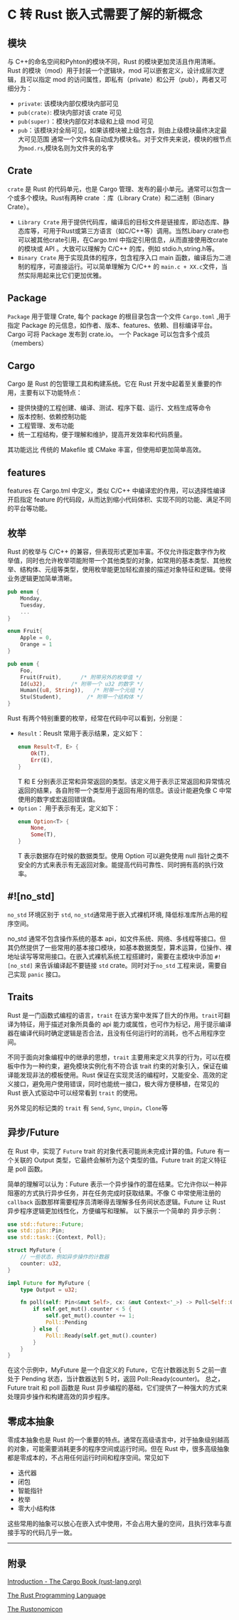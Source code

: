 # C 转 Rust 嵌入式需要了解的新概念

## 模块

与 C++的命名空间和Pyhton的模块不同，Rust 的模块更加灵活且作用清晰。
Rust 的模块（mod）用于封装一个逻辑块，mod 可以嵌套定义，设计成层次逻辑，且可以指定 mod 的访问属性，即私有（private）和公开（pub），两者又可细分为：
- `private`: 该模块内部仅模块内部可见
- `pub(crate)`: 模块内部对该 crate 可见
- `pub(super)`：模块内部仅对本级和上级 mod 可见
- `pub`：该模块对全局可见，如果该模块被上级包含，则由上级模块最终决定最大可见范围
通常一个文件名自动成为模块名。对于文件夹来说，模块的根节点为`mod.rs`,模块名则为文件夹的名字

## Crate

`crate` 是 Rust 的代码单元，也是 Cargo 管理、发布的最小单元。通常可以包含一个或多个模块。Rust有两种 crate ：库（Library Crate）和二进制（Binary Crate）。
- `Library Crate` 用于提供代码库，编译后的目标文件是链接库，即动态库、静态库等，可用于Rust或第三方语言（如C/C++等）调用。当然Libary crate也可以被其他crate引用，在Cargo.tml 中指定引用信息，从而直接使用改crate的模块或 API 。大致可以理解为 C/C++ 的库，例如 stdio.h,string.h等。 
- `Binary Crate` 用于实现具体的程序，包含程序入口 main 函数，编译后为二进制的程序，可直接运行。可以简单理解为 C/C++ 的 `main.c + XX.c`文件，当然实际用起来比它们更加优雅。

## Package

`Package` 用于管理 Crate, 每个 package 的根目录包含一个文件 `Cargo.toml` ,用于指定 Package 的元信息，如作者、版本、features、依赖、目标编译平台。Cargo 可将 Package 发布到 crate.io。
一个 Package 可以包含多个成员（members）

## Cargo

Cargo 是 Rust 的包管理工具和构建系统。它在 Rust 开发中起着至关重要的作用，主要有以下功能特点：
- 提供快捷的工程创建、编译、测试、程序下载、运行、文档生成等命令
- 版本控制、依赖控制功能
- 工程管理、发布功能
- 统一工程结构，便于理解和维护，提高开发效率和代码质量。

其功能远比 传统的 Makefile 或 CMake 丰富，但使用却更加简单高效。

## features

features 在 Cargo.tml 中定义，类似 C/C++ 中编译宏的作用，可以选择性编译开启指定 feature 的代码段，从而达到缩小代码体积、实现不同的功能、满足不同的平台等功能。

## 枚举

Rust 的枚举与 C/C++ 的兼容，但表现形式更加丰富。不仅允许指定数字作为枚举值，同时也允许枚举项能附带一个其他类型的对象，如常用的基本类型、其他枚举、结构体、元组等类型，使用枚举能更加轻松直接的描述对象特征和逻辑。使得业务逻辑更加简单清晰。

```rust
pub enum {
    Monday,
    Tuesday,
    ...
}

enum Fruit{
    Apple = 0,
    Orange = 1
}

pub enum {
    Foo,           
    Fruit(Fruit),      /* 附带另外的枚举值 */
    Id(u32),        /* 附带一个 u32 的数字 */
    Human((u8, String)),   /* 附带一个元组 */
    Stu(Student),        /* 附带一个结构体 */
}

```
Rust 有两个特别重要的枚举，经常在代码中可以看到，分别是：
- `Result`：Reuslt 常用于表示结果，定义如下：
    ```rust
    enum Result<T, E> {
        Ok(T),
        Err(E),
    }
    ```
    T 和 E 分别表示正常和异常返回的类型。该定义用于表示正常返回和异常情况返回的结果，各自附带一个类型用于返回有用的信息。该设计能避免像 C 中常使用的数字或宏返回错误值。
- `Option`： 用于表示有无，定义如下：
    ```rust
    enum Option<T> {
        None,
        Some(T),
    }
    ```
    T 表示数据存在时候的数据类型。使用 Option 可以避免使用 null 指针之类不安全的方式来表示有无返回对象。能提高代码可靠性、同时拥有高的执行效率。

## #![no_std]

`no_std` 环境区别于 `std`, `no_std`通常用于嵌入式裸机环境, 降低标准库所占用的程序空间。

no_std 通常不包含操作系统的基本 api，如文件系统、网络、多线程等接口。但其仍然提供了一些常用的基本接口模块，如基本数据类型，算术运算，位操作、裸地址读写等常用接口。在嵌入式裸机系统工程搭建时，需要在主模块中添加 `#![no_std]` 来告诉编译起不要链接 `std` crate。同时对于`no_std` 工程来说，需要自己实现 `panic` 接口。

## Traits

Rust 是一门函数式编程的语言，`trait` 在该方案中发挥了巨大的作用。`trait`可翻译为特征，用于描述对象所具备的 api 能力或属性，也可作为标记，用于提示编译器在编译代码时确定逻辑是否合法，且没有任何运行时的消耗，也不占用程序空间。

不同于面向对象编程中的继承的思想，`trait` 主要用来定义共享的行为，可以在模板中作为一种约束，避免模块实例化有不符合该 trait 约束的对象引入，保证在编译能发现非法的模板使用。Rust 保证在实现灵活的编程时，又能安全、高效的定义接口，避免用户使用错误，同时也能统一接口，极大得方便移植，在常见的 Rust 嵌入式驱动中可以经常看到 `trait` 的使用。

另外常见的标记类的 `trait` 有 `Send`, `Sync`, `Unpin`，`Clone`等

## 异步/Future

在 Rust 中，实现了 `Future` trait 的对象代表可能尚未完成计算的值。Future 有一个关联的 Output 类型，它最终会解析为这个类型的值。Future trait 的定义特征是 poll 函数。

简单的理解可以认为：Future 表示一个异步操作的潜在结果。它允许你以一种非阻塞的方式执行异步任务，并在任务完成时获取结果。不像 C 中常使用注册的 `callback` 函数那样需要程序员清晰得去理解多任务间状态逻辑。Future 让 Rust 异步程序逻辑更加线性化，方便编写和理解。
以下展示一个简单的 异步示例：
```rust
use std::future::Future;
use std::pin::Pin;
use std::task::{Context, Poll};

struct MyFuture {
    // 一些状态，例如异步操作的计数器
    counter: u32,
}

impl Future for MyFuture {
    type Output = u32;

    fn poll(self: Pin<&mut Self>, cx: &mut Context<'_>) -> Poll<Self::Output> {
        if self.get_mut().counter < 5 {
            self.get_mut().counter += 1;
            Poll::Pending
        } else {
            Poll::Ready(self.get_mut().counter)
        }
    }
}
```
在这个示例中，MyFuture 是一个自定义的 Future，它在计数器达到 5 之前一直处于 Pending 状态，当计数器达到 5 时，返回 Poll::Ready(counter)。
总之，Future trait 和 poll 函数是 Rust 异步编程的基础，它们提供了一种强大的方式来处理异步操作和构建高效的异步程序。

## 零成本抽象

零成本抽象也是 Rust 的一个重要的特点。通常在高级语言中，对于抽象级别越高的对象，可能需要消耗更多的程序空间或运行时间。但在 Rust 中，很多高级抽象都是零成本的，不占用任何运行时间和程序空间。常见如下

- 迭代器
- 闭包
- 智能指针
- 枚举
- 零大小结构体

这些常用的抽象可以放心在嵌入式中使用，不会占用大量的空间，且执行效率与直接手写的代码几乎一致。


---

## 附录

[Introduction - The Cargo Book (rust-lang.org)](https://doc.rust-lang.org/cargo/index.html)

[The Rust Programming Language](https://doc.rust-lang.org/nightly/book/title-page.html)

[The Rustonomicon](https://doc.rust-lang.org/nomicon/)